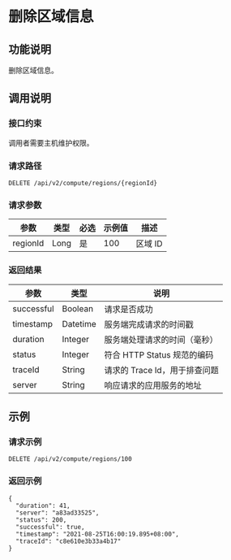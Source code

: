 删除区域信息 
===========================



功能说明 
-------------------------

删除区域信息。

调用说明 
-------------------------

### 接口约束 

调用者需要主机维护权限。

### 请求路径 

`DELETE /api/v2/compute/regions/{regionId}`

### 请求参数 



|    参数    |  类型  | 必选 | 示例值 |  描述   |
|----------|------|----|-----|-------|
| regionId | Long | 是  | 100 | 区域 ID |



### 返回结果 



|     参数     |    类型    |          说明          |
|------------|----------|----------------------|
| successful | Boolean  | 请求是否成功               |
| timestamp  | Datetime | 服务端完成请求的时间戳          |
| duration   | Integer  | 服务端处理请求的时间（毫秒）       |
| status     | Integer  | 符合 HTTP Status 规范的编码 |
| traceId    | String   | 请求的 Trace Id，用于排查问题  |
| server     | String   | 响应请求的应用服务的地址         |



示例 
-----------------------

### 请求示例 

`DELETE /api/v2/compute/regions/100`

### 返回示例 

```unknow
{
  "duration": 41,
  "server": "a83ad33525",
  "status": 200,
  "successful": true,
  "timestamp": "2021-08-25T16:00:19.895+08:00",
  "traceId": "c8e610e3b33a4b17"
}
```


